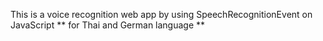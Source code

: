 This is a voice recognition web app by using SpeechRecognitionEvent on JavaScript
** for Thai and German language **
